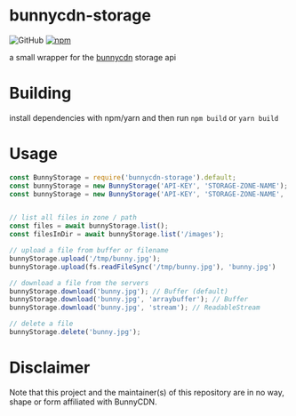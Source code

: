 # bunnycdn-storage
![GitHub](https://img.shields.io/github/license/69/bunnycdn-storage-js?style=flat-square) [![npm](https://img.shields.io/npm/v/bunnycdn-storage?style=flat-square)](https://www.npmjs.com/package/bunnycdn-storage)

a small wrapper for the [bunnycdn](https://bunnycdn.com) storage api

# Building
install dependencies with npm/yarn and then run `npm build` or `yarn build`

# Usage
```js
const BunnyStorage = require('bunnycdn-storage').default;
const bunnyStorage = new BunnyStorage('API-KEY', 'STORAGE-ZONE-NAME'); // Default primary region: Falkenstein
const bunnyStorage = new BunnyStorage('API-KEY', 'STORAGE-ZONE-NAME', 'ny'); // Primary region: New York


// list all files in zone / path
const files = await bunnyStorage.list();
const filesInDir = await bunnyStorage.list('/images');

// upload a file from buffer or filename
bunnyStorage.upload('/tmp/bunny.jpg');
bunnyStorage.upload(fs.readFileSync('/tmp/bunny.jpg'), 'bunny.jpg')

// download a file from the servers
bunnyStorage.download('bunny.jpg'); // Buffer (default)
bunnyStorage.download('bunny.jpg', 'arraybuffer'); // Buffer
bunnyStorage.download('bunny.jpg', 'stream'); // ReadableStream

// delete a file
bunnyStorage.delete('bunny.jpg');
```
# Disclaimer
Note that this project and the maintainer(s) of this repository are in no way, shape or form affiliated with BunnyCDN.
